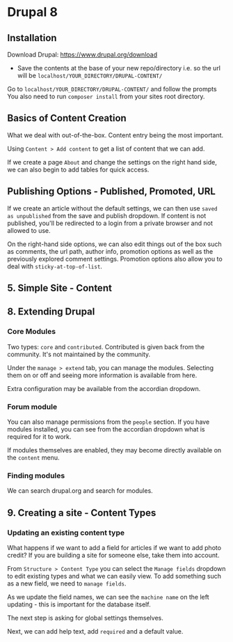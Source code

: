 # Drupal 8

## Installation

Download Drupal: https://www.drupal.org/download

- Save the contents at the base of your new repo/directory i.e. so the url will be `localhost/YOUR_DIRECTORY/DRUPAL-CONTENT/`

Go to `localhost/YOUR_DIRECTORY/DRUPAL-CONTENT/` and follow the prompts
You also need to run `composer install` from your sites root directory.

## Basics of Content Creation

What we deal with out-of-the-box. Content entry being the most important.

Using `Content > Add content` to get a list of content that we can add.

If we create a page `About` and change the settings on the right hand side, we can also begin to add tables for quick access.

## Publishing Options - Published, Promoted, URL

If we create an article without the default settings, we can then use `saved as unpublished` from the save and publish dropdown. If content is not published, you'll be redirected to a login from a private browser and not allowed to use.

On the right-hand side options, we can also edit things out of the box such as comments, the url path, author info, promotion options as well as the previously explored comment settings. Promotion options also allow you to deal with `sticky-at-top-of-list`.

## 5. Simple Site - Content

## 8. Extending Drupal

### Core Modules

Two types: `core` and `contributed`. Contributed is given back from the community. It's not maintained by the community.

Under the `manage > extend` tab, you can manage the modules. Selecting them on or off and seeing more information is available from here.

Extra configuration may be available from the accordian dropdown.

### Forum module

You can also manage permissions from the `people` section. If you have modules installed, you can see from the accordian dropdown what is required for it to work.

If modules themselves are enabled, they may become directly available on the `content` menu.

### Finding modules

We can search drupal.org and search for modules.

## 9. Creating a site - Content Types

### Updating an existing content type

What happens if we want to add a field for articles if we want to add photo credit? If you are building a site for someone else, take them into account.

From `Structure > Content Type` you can select the `Manage fields` dropdown to edit existing types and what we can easily view. To add something such as a new field, we need to `manage fields`.

As we update the field names, we can see the `machine name` on the left updating - this is important for the database itself.

The next step is asking for global settings themselves.

Next, we can add help text, add `required` and a default value.
